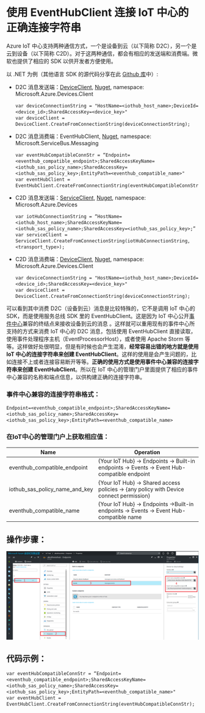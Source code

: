 <properties
	pageTitle="使用 EventHubClient 连接 IoT 中心的正确连接字符串"
	description="使用 EventHubClient 连接 IoT 中心的正确连接字符串"
	service="microsoft.iothub"
	resource="iothub"
	authors=""
	displayOrder=""
	selfHelpType=""
	supportTopicIds=""
	productPesIds=""
	resourceTags="IoT Hub, EventHubClient, D2C, C2D, Connection String"
	cloudEnvironments="MoonCake" />
<tags
	ms.service="iot-hub-aog"
	ms.date=""
	wacn.date="01/12/2017" />
# 使用 EventHubClient 连接 IoT 中心的正确连接字符串

Azure IoT 中心支持两种通信方式，一个是设备到云（以下简称 D2C），另一个是云到设备（以下简称 C2D）。对于这两种通信，都会有相应的发送端和消费端。微软也提供了相应的 SDK 以供开发者方便使用。

以 .NET 为例（其他语言 SDK 的源代码分享在此 [Github 库](https://github.com/Azure/azure-iot-sdks)中）:

-	D2C 消息发送端：[DeviceClient](https://github.com/Azure/azure-iot-sdk-csharp/blob/1f5a259eee0d178db42d2bf866b80c9846adebba/device/Microsoft.Azure.Devices.Client/DeviceClient.cs), [Nuget](https://www.nuget.org/packages/Microsoft.Azure.Devices.Client/), namespace: Microsoft.Azure.Devices.Client

		var deviceConnectionString = "HostName=<iothub_host_name>;DeviceId=<device_id>;SharedAccessKey=<device_key>"
		var deviceClient = DeviceClient.CreateFromConnectionString(deviceConnectionString);

-	D2C 消息消费端：EventHubClient, [Nuget](https://www.nuget.org/packages/WindowsAzure.ServiceBus/), namespace: 
Microsoft.ServiceBus.Messaging

		var eventHubCompatibleConnStr = “Endpoint=<eventhub_compatible_endpoint>;SharedAccessKeyName=<iothub_sas_policy_name>;SharedAccessKey=<iothub_sas_policy_key>;EntityPath=<eventhub_compatible_name>"
		var eventHubClient = EventHubClient.CreateFromConnectionString(eventHubCompatibleConnStr);

-	C2D 消息发送端：[ServiceClient](https://github.com/Azure/azure-iot-sdk-csharp/blob/1f5a259eee0d178db42d2bf866b80c9846adebba/service/Microsoft.Azure.Devices/ServiceClient.cs), [Nuget](https://www.nuget.org/packages/Microsoft.Azure.Devices/), namespace: Microsoft.Azure.Devices

		var iotHubConnectionString = “HostName=<iothub_host_name>;SharedAccessKeyName=<iothub_sas_policy_name>;SharedAccessKey=<iothub_sas_policy_key>;”
		var serviceClient = ServiceClient.CreateFromConnectionString(iotHubConnectionString, <transport_type>);

-	C2D 消息消费端：[DeviceClient](https://github.com/Azure/azure-iot-sdk-csharp/blob/1f5a259eee0d178db42d2bf866b80c9846adebba/device/Microsoft.Azure.Devices.Client/DeviceClient.cs), [Nuget](https://www.nuget.org/packages/Microsoft.Azure.Devices.Client/), namespace: Microsoft.Azure.Devices.Client

		var deviceConnectionString = "HostName=<iothub_host_name>;DeviceId=<device_id>;SharedAccessKey=<device_key>"
		var deviceClient = DeviceClient.CreateFromConnectionString(deviceConnectionString);

可以看到其中消费 D2C（设备到云）消息是比较特殊的，它不是调用 IoT 中心的 SDK，而是使用服务总线 SDK 里的 EventHubClient。这是因为 IoT 中心公开[事件中心](/documentation/services/event-hubs/)兼容的终结点来接收设备到云的消息 。这样就可以重用现有的事件中心所支持的方式来消费 IoT 中心的 D2C 消息，包括使用 EventHubClient 直接读取，使用事件处理程序主机（EventProcessorHost），或者使用 Apache Storm 等等。这样做好处很明显，但是有时候也会产生混淆，**经常容易出错的地方就是使用 IoT 中心的连接字符串来创建 EventHubClient**。这样的使用是会产生问题的，比如连接不上或者连接容易断开等等。**正确的使用方式是使用事件中心兼容的连接字符串来创建 EventHubClient**。所以在 IoT 中心的管理门户里面提供了相应的事件中心兼容的名称和端点信息，以供构建正确的连接字符串。

### 事件中心兼容的连接字符串格式：

	Endpoint=<eventhub_compatible_endpoint>;SharedAccessKeyName=<iothub_sas_policy_name>;SharedAccessKey=<iothub_sas_policy_key>;EntityPath=<eventhub_compatible_name>

### 在IoT中心的管理门户上获取相应值：

| Name      							| Operation																						|
|-----------------------------------|-----------------------------------------------------------------------------------------------|
| eventhub_compatible_endpoint   	| {Your IoT Hub} -> Endpoints -> Built-in endpoints -> Events -> Event Hub-compatible endpoint 	|
| iothub_sas_policy_name_and_key 	| {Your IoT Hub} -> Shared access policies -> {any policy with Device connect permission}      	|
| eventhub_compatible_name       	| {Your IoT Hub} -> Endpoints ->Built-in endpoints -> Events -> Event Hub-compatible name     	|

## **操作步骤：**
 
![flow](./media/aog-iot-hub-eventhubclient-connect-string/flow.png)

## **代码示例：**

	var eventHubCompatibleConnStr = “Endpoint=<eventhub_compatible_endpoint>;SharedAccessKeyName=<iothub_sas_policy_name>;SharedAccessKey=<iothub_sas_policy_key>;EntityPath=<eventhub_compatible_name>"
	var eventHubClient = EventHubClient.CreateFromConnectionString(eventHubCompatibleConnStr);
